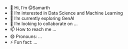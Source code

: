 - 👋 Hi, I’m @Samarth
- 👀 I’m interested in Data Science and Machine Learning
- 🌱 I’m currently exploring GenAI
- 💞️ I’m looking to collaborate on ...
- 📫 How to reach me ...
- 😄 Pronouns: ...
- ⚡ Fun fact: ...

<!---
LordsOfOcean/LordsOfOcean is a ✨ special ✨ repository because its `README.md` (this file) appears on your GitHub profile.
You can click the Preview link to take a look at your changes.
--->
